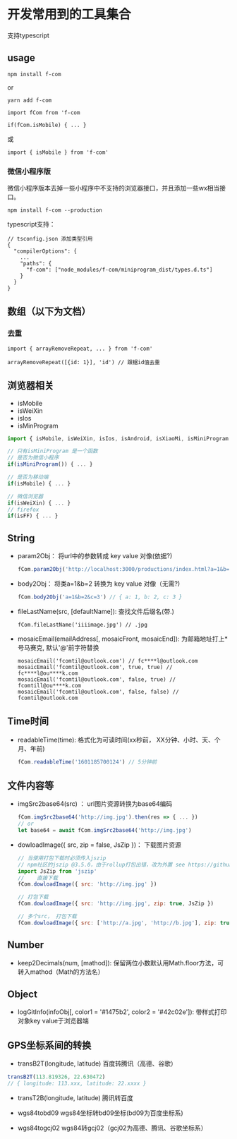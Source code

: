 # 开发常用到的工具集合

支持typescript

## usage
```
npm install f-com
```
or
```
yarn add f-com
```
```
import fCom from 'f-com

if(fCom.isMobile) { ... }

```
或
```
import { isMobile } from 'f-com'
```

### 微信小程序版
微信小程序版本去掉一些小程序中不支持的浏览器接口，并且添加一些wx相当接口。

```
npm install f-com --production
```

typescript支持：
```
// tsconfig.json 添加类型引用
{
  "compilerOptions": {
    ...
    "paths": {
      "f-com": ["node_modules/f-com/miniprogram_dist/types.d.ts"]
    }
  }
}
```

## 数组（以下为文档）
### 去重
```
import { arrayRemoveRepeat, ... } from 'f-com'
```
```
arrayRemoveRepeat([{id: 1}], 'id') // 跟椐id值去重
```

## 浏览器相关

* isMobile
* isWeiXin
* isIos
* isMinProgram

```javascript
import { isMobile, isWeiXin, isIos, isAndroid, isXiaoMi, isMiniProgram isIE, isIE9, isEdge, isChrome, isFF } from 'f-com'

// 只有isMiniProgram 是一个函数
// 是否为微信小程序
if(isMiniProgram()) { ... }

// 是否为移动端
if(isMobile) { ... }

// 微信浏览器
if(isWeiXin) { ... }
// firefox
if(isFF) { ... }
```

## String

* param2Obj： 将url中的参数转成 key value 对像(依据?)

  ```javascript
  fCom.param2Obj('http://localhost:3000/productions/index.html?a=1&b=2&c=3') // { a: 1, b: 2, c: 3 }
  ```
* body2Obj： 将类a=1&b=2 转换为 key value 对像（无需?)
  ```javascript
  fCom.body2Obj('a=1&b=2&c=3') // { a: 1, b: 2, c: 3 }
	```
* fileLastName(src, [defaultName]):  查找文件后缀名(带.) 
  ```
  fCom.fileLastName('iiiimage.jpg') // .jpg
  ```
* mosaicEmail(emailAddress[, mosaicFront, mosaicEnd]): 为邮箱地址打上*号马赛克, 默认'@'前字符替换
  ```
  mosaicEmail('fcomtil@outlook.com') // fc****l@outlook.com
  mosaicEmail('fcomtil@outlook.com', true, true) // fc****l@ou****k.com
  mosaicEmail('fcomtil@outlook.com', false, true) // fcomtill@ou****k.com
  mosaicEmail('fcomtil@outlook.com', false, false) // fcomtil@outlook.com
  ```
## Time时间

* readableTime(time): 格式化为可读时间(xx秒前， XX分钟、小时、天、个月、年前)

  ```javascript
  fCom.readableTime('1601185700124') // 5分钟前
  ```


## 文件内容等

* imgSrc2base64(src) ： url图片资源转换为base64编码

  ```javascript
  fCom.imgSrc2base64('http://img.jpg').then(res => { ... })
  // or
  let base64 = await fCom.imgSrc2base64('http://img.jpg')
  ```

* dowloadImage({ src, zip = false, JsZip })： 下载图片资源

  ```javascript
  // 当使用打包下载时必须传入jszip
  // npm社区的jszip @3.5.0，由于rollup打包出错，改为外置 see https://github.com/Stuk/jszip#readme
  import JsZip from 'jszip'
  // 	直接下载
  fCom.dowloadImage({ src: 'http://img.jpg' })
  
  // 打包下载
  fCom.dowloadImage({ src: 'http://img.jpg', zip: true, JsZip })
  
  // 多个src， 打包下载
  fCom.dowloadImage({ src: ['http://a.jpg', 'http://b.jpg'], zip: true, JsZip })
  ```

## Number
  * keep2Decimals(num, [mathod]): 保留两位小数默认用Math.floor方法，可转入mathod（Math的方法名）

## Object
  * logGitInfo(infoObj[, color1 = '#1475b2', color2 = '#42c02e']): 带样式打印对象key value于浏览器端
  

## GPS坐标系间的转换
  * transB2T(longitude, latitude) 百度转腾讯（高德、谷歌）
  ```javascript
  transB2T(113.819326, 22.630472)
  // { longitude: 113.xxx, latitude: 22.xxxx }
  ```
  * transT2B(longitude, latitude) 腾讯转百度

  * wgs84tobd09 wgs84坐标转bd09坐标(bd09为百度坐标系)
  
  * wgs84togcj02 wgs84转gcj02（gcj02为高德、腾讯、谷歌坐标系）